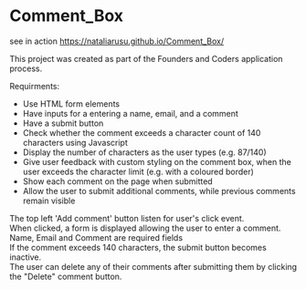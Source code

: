 # Comment_Box
see in action https://nataliarusu.github.io/Comment_Box/

This project was created as part of the Founders and Coders application process.<br>

Requirments:
- Use HTML form elements
- Have inputs for a entering a name, email, and a comment
- Have a submit button
- Check whether the comment exceeds a character count of 140 characters using Javascript
- Display the number of characters as the user types (e.g. 87/140)
- Give user feedback with custom styling on the comment box, when the user exceeds the character limit (e.g. with a coloured border)
- Show each comment on the page when submitted
- Allow the user to submit additional comments, while previous comments remain visible

The top left 'Add comment' button listen for user's click event.<br>
When clicked, a form is displayed allowing the user to enter a comment.<br>
Name, Email and Comment are required fields<br>
If the comment exceeds 140 characters, the submit button becomes inactive.<br>
The user can delete any of their comments after submitting them by clicking the "Delete" comment button.

